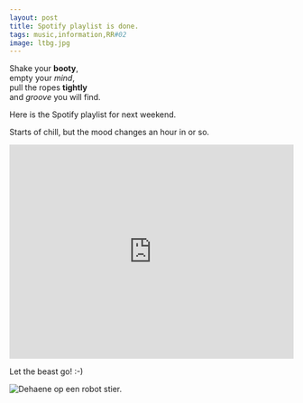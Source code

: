 ```yaml
---
layout: post
title: Spotify playlist is done.
tags: music,information,RR#02
image: ltbg.jpg
---
```

Shake your **booty**,  
empty your *mind*,  
pull the ropes **tightly**  
and *groove* you will find. 

Here is the Spotify playlist for next weekend.  

Starts of chill, but the mood changes an hour in or so.


<iframe src="https://embed.spotify.com/?uri=spotify%3Auser%3Aroguerope%3Aplaylist%3A3u7td3fVwGfyV93urGEBLo" width="100%" height="380" frameborder="0" allowtransparency="true"></iframe>
  
Let the beast go! :-) 

![Dehaene op een robot stier.](https://i.imgur.com/yWFQa18.jpg)